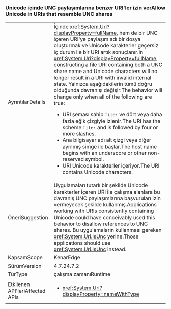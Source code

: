 ### <a name="allow-unicode-in-uris-that-resemble-unc-shares"></a><span data-ttu-id="7dcec-101">Unicode içinde UNC paylaşımlarına benzer URI'ler izin ver</span><span class="sxs-lookup"><span data-stu-id="7dcec-101">Allow Unicode in URIs that resemble UNC shares</span></span>

|   |   |
|---|---|
|<span data-ttu-id="7dcec-102">Ayrıntılar</span><span class="sxs-lookup"><span data-stu-id="7dcec-102">Details</span></span>|<span data-ttu-id="7dcec-103">İçinde <xref:System.Uri?displayProperty=fullName>, hem de bir UNC içeren URI'ye paylaşım adı bir dosya oluşturmak ve Unicode karakterler geçersiz iç durum ile bir URI artık sonuçlanır.</span><span class="sxs-lookup"><span data-stu-id="7dcec-103">In <xref:System.Uri?displayProperty=fullName>, constructing a file URI containing both a UNC share name and Unicode characters will no longer result in a URI with invalid internal state.</span></span> <span data-ttu-id="7dcec-104">Yalnızca aşağıdakilerin tümü doğru olduğunda davranışı değişir:</span><span class="sxs-lookup"><span data-stu-id="7dcec-104">The behavior will change only when all of the following are true:</span></span><ul><li><span data-ttu-id="7dcec-105">URI şeması sahip <code>file:</code> ve dört veya daha fazla eğik çizgiyle izlenir.</span><span class="sxs-lookup"><span data-stu-id="7dcec-105">The URI has the scheme <code>file:</code> and is followed by four or more slashes.</span></span></li><li><span data-ttu-id="7dcec-106">Ana bilgisayar adı alt çizgi veya diğer ayrılmış simge ile başlar.</span><span class="sxs-lookup"><span data-stu-id="7dcec-106">The host name begins with an underscore or other non-reserved symbol.</span></span></li><li><span data-ttu-id="7dcec-107">URI Unicode karakterler içeriyor.</span><span class="sxs-lookup"><span data-stu-id="7dcec-107">The URI contains Unicode characters.</span></span></li></ul>|
|<span data-ttu-id="7dcec-108">Öneri</span><span class="sxs-lookup"><span data-stu-id="7dcec-108">Suggestion</span></span>|<span data-ttu-id="7dcec-109">Uygulamaları tutarlı bir şekilde Unicode karakterler içeren URI ile çalışma alanlara bu davranış UNC paylaşımlarına başvuruları izin vermeyecek şekilde kullanmış.</span><span class="sxs-lookup"><span data-stu-id="7dcec-109">Applications working with URIs consistently containing Unicode could have conceivably used this behavior to disallow references to UNC shares.</span></span> <span data-ttu-id="7dcec-110">Bu uygulamaların kullanması gereken <xref:System.Uri.IsUnc> yerine.</span><span class="sxs-lookup"><span data-stu-id="7dcec-110">Those applications should use <xref:System.Uri.IsUnc> instead.</span></span>|
|<span data-ttu-id="7dcec-111">Kapsam</span><span class="sxs-lookup"><span data-stu-id="7dcec-111">Scope</span></span>|<span data-ttu-id="7dcec-112">Kenar</span><span class="sxs-lookup"><span data-stu-id="7dcec-112">Edge</span></span>|
|<span data-ttu-id="7dcec-113">Sürüm</span><span class="sxs-lookup"><span data-stu-id="7dcec-113">Version</span></span>|<span data-ttu-id="7dcec-114">4.7.2</span><span class="sxs-lookup"><span data-stu-id="7dcec-114">4.7.2</span></span>|
|<span data-ttu-id="7dcec-115">Tür</span><span class="sxs-lookup"><span data-stu-id="7dcec-115">Type</span></span>|<span data-ttu-id="7dcec-116">çalışma zamanı</span><span class="sxs-lookup"><span data-stu-id="7dcec-116">Runtime</span></span>|
|<span data-ttu-id="7dcec-117">Etkilenen API'leri</span><span class="sxs-lookup"><span data-stu-id="7dcec-117">Affected APIs</span></span>|<ul><li><xref:System.Uri?displayProperty=nameWithType></li></ul>|

